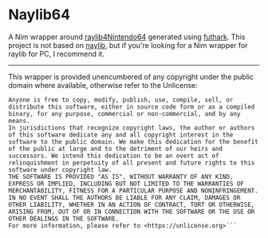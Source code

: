# Naylib64

A Nim wrapper around [raylib4Nintendo64](https://github.com/raylib4Consoles/raylib4Nintendo64) generated using [futhark](https://github.com/PMunch/futhark). This project is not based on [naylib](https://github.com/planetis-m/naylib), but if you're looking for a Nim wrapper for raylib for PC, I recommend it.



---

This wrapper is provided unencumbered of any copyright under the public domain where available, otherwise refer to the Unlicense: 

```This is free and unencumbered software released into the public domain.
Anyone is free to copy, modify, publish, use, compile, sell, or
distribute this software, either in source code form or as a compiled
binary, for any purpose, commercial or non-commercial, and by any
means.
In jurisdictions that recognize copyright laws, the author or authors
of this software dedicate any and all copyright interest in the
software to the public domain. We make this dedication for the benefit
of the public at large and to the detriment of our heirs and
successors. We intend this dedication to be an overt act of
relinquishment in perpetuity of all present and future rights to this
software under copyright law.
THE SOFTWARE IS PROVIDED "AS IS", WITHOUT WARRANTY OF ANY KIND,
EXPRESS OR IMPLIED, INCLUDING BUT NOT LIMITED TO THE WARRANTIES OF
MERCHANTABILITY, FITNESS FOR A PARTICULAR PURPOSE AND NONINFRINGEMENT.
IN NO EVENT SHALL THE AUTHORS BE LIABLE FOR ANY CLAIM, DAMAGES OR
OTHER LIABILITY, WHETHER IN AN ACTION OF CONTRACT, TORT OR OTHERWISE,
ARISING FROM, OUT OF OR IN CONNECTION WITH THE SOFTWARE OR THE USE OR
OTHER DEALINGS IN THE SOFTWARE.
For more information, please refer to <https://unlicense.org>```


